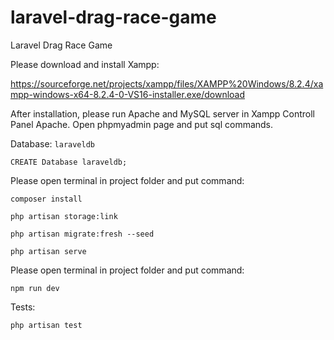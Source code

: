 # laravel-drag-race-game
Laravel Drag Race Game

Please download and install Xampp:

https://sourceforge.net/projects/xampp/files/XAMPP%20Windows/8.2.4/xampp-windows-x64-8.2.4-0-VS16-installer.exe/download

After installation, please run Apache and MySQL server in Xampp Controll Panel Apache. Open phpmyadmin page and put sql commands.

Database: `laraveldb`

```CREATE Database laraveldb;```

Please open terminal in project folder and put command:

```composer install```

```php artisan storage:link```

```php artisan migrate:fresh --seed```

```php artisan serve```

Please open terminal in project folder and put command:

```npm run dev```

Tests:

```php artisan test```

